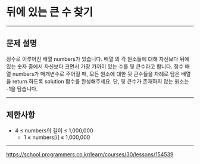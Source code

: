 # 뒤에 있는 큰 수 찾기

---

## 문제 설명

정수로 이루어진 배열 numbers가 있습니다. 배열 의 각 원소들에 대해 자신보다 뒤에 있는 숫자 중에서 자신보다 크면서 가장 가까이 있는 수를 뒷 큰수라고 합니다.
정수 배열 numbers가 매개변수로 주어질 때, 모든 원소에 대한 뒷 큰수들을 차례로 담은 배열을 return 하도록 solution 함수를 완성해주세요. 단, 뒷 큰수가 존재하지 않는 원소는 -1을 담습니다.

---

## 제한사항

- 4 ≤ numbers의 길이 ≤ 1,000,000
	- 1 ≤ numbers[i] ≤ 1,000,000

---

https://school.programmers.co.kr/learn/courses/30/lessons/154539
